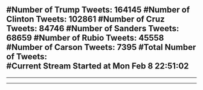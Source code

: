 #Number of Trump Tweets: 164145
#Number of Clinton Tweets: 102861
#Number of Cruz Tweets: 84746
#Number of Sanders Tweets: 68659
#Number of Rubio Tweets: 45558
#Number of Carson Tweets: 7395
#Total Number of Tweets:  
#Current Stream Started at Mon Feb  8 22:51:02
---
---
---
